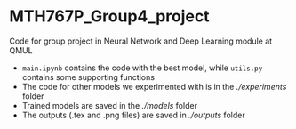 # MTH767P_Group4_project
Code for group project in Neural Network and Deep Learning module at QMUL

- `main.ipynb` contains the code with the best model, while `utils.py` contains some supporting functions
- The code for other models we experimented with is in the _./experiments_ folder
- Trained models are saved in the _./models_ folder
- The outputs (.tex and .png files) are saved in _./outputs_ folder
